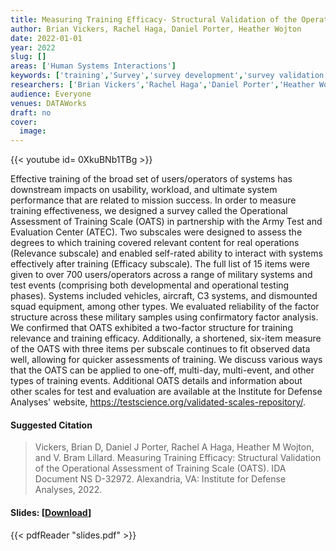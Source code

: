 ```yaml
---
title: Measuring Training Efficacy- Structural Validation of the Operational Assessment of Training Scale
author: Brian Vickers, Rachel Haga, Daniel Porter, Heather Wojton
date: 2022-01-01
year: 2022
slug: []
areas: ['Human Systems Interactions']
keywords: ['training','Survey','survey development','survey validation','HumanSystems Interactions (HSI)']
researchers: ['Brian Vickers','Rachel Haga','Daniel Porter','Heather Wojton']
audience: Everyone
venues: DATAWorks
draft: no
cover:
  image: 
---
```


{{< youtube id= 0XkuBNb1TBg >}}

Effective training of the broad set of users/operators of systems has downstream impacts on usability, workload, and ultimate system performance that are related to mission success. In order to measure training effectiveness, we designed a survey called the Operational Assessment of Training Scale (OATS) in partnership with the Army Test and Evaluation Center (ATEC). Two subscales were designed to assess the degrees to which training covered relevant content for real operations (Relevance subscale) and enabled self-rated ability to interact with systems effectively after training (Efficacy subscale). The full list of 15 items were given to over 700 users/operators across a range of military systems and test events (comprising both developmental and operational testing phases). Systems included vehicles, aircraft, C3 systems, and dismounted squad equipment, among other types. We evaluated reliability of the factor structure across these military samples using confirmatory factor analysis. We confirmed that OATS exhibited a two-factor structure for training relevance and training efficacy. Additionally, a shortened, six-item measure of the OATS with three items per subscale continues to fit observed data well, allowing for quicker assessments of training. We discuss various ways that the OATS can be applied to one-off, multi-day, multi-event, and other types of training events. Additional OATS details and information about other scales for test and evaluation are available at the Institute for Defense Analyses' website, https://testscience.org/validated-scales-repository/.

#### Suggested Citation
> Vickers, Brian D, Daniel J Porter, Rachel A Haga, Heather M Wojton, and V. Bram Lillard. Measuring Training Efficacy: Structural Validation of the Operational Assessment of Training Scale (OATS). IDA Document NS D-32972. Alexandria, VA: Institute for Defense Analyses, 2022.

#### Slides: [[Download](slides.pdf)]
{{< pdfReader "slides.pdf" >}}




